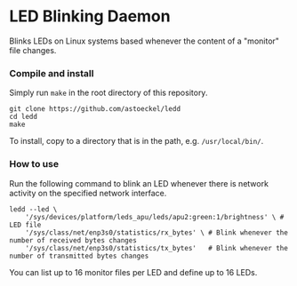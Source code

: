 # LED Blinking Daemon

Blinks LEDs on Linux systems based whenever the content of a "monitor" file changes.

### Compile and install

Simply run `make` in the root directory of this repository.

```
git clone https://github.com/astoeckel/ledd
cd ledd
make
```

To install, copy to a directory that is in the path, e.g. `/usr/local/bin/`.

### How to use

Run the following command to blink an LED whenever there is network activity on the specified network interface.

```
ledd --led \
	'/sys/devices/platform/leds_apu/leds/apu2:green:1/brightness' \ # LED file
	'/sys/class/net/enp3s0/statistics/rx_bytes' \ # Blink whenever the number of received bytes changes
	'/sys/class/net/enp3s0/statistics/tx_bytes'   # Blink whenever the number of transmitted bytes changes
```

You can list up to 16 monitor files per LED and define up to 16 LEDs.

